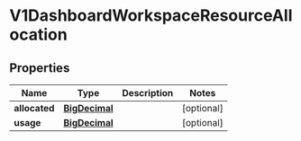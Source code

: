 # V1DashboardWorkspaceResourceAllocation

## Properties
Name | Type | Description | Notes
------------ | ------------- | ------------- | -------------
**allocated** | [**BigDecimal**](BigDecimal.md) |  |  [optional]
**usage** | [**BigDecimal**](BigDecimal.md) |  |  [optional]

